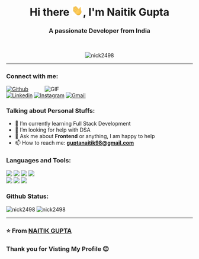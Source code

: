 <!--
**nick2498/nick2498** is a ✨ _special_ ✨ repository because its `README.md` (this file) appears on your GitHub profile.
-->

<h1 align="center"> Hi there <img src="https://raw.githubusercontent.com/ABSphreak/ABSphreak/master/gifs/Hi.gif" width="30px">, I'm Naitik Gupta</h1>

<h3 align="center"> A passionate Developer from India </h3>

<br>
<p align="center"> 
  <img src="https://komarev.com/ghpvc/?username=nick2498&label=Profile%20views&color=0e75b6&style=flat" alt="nick2498" /> 
</p>

---

### Connect with me:

<a target="_blank">
  <img align="right" width="400" alt="GIF" src="https://media.giphy.com/media/SWoSkN6DxTszqIKEqv/giphy.gif">
</a>

[![Github](https://img.shields.io/badge/-Github-000?style=flat&logo=Github&logoColor=white)](https://github.com/nick2498/)
[![Linkedin](https://img.shields.io/badge/-LinkedIn-blue?style=flat&logo=Linkedin&logoColor=white)](https://www.linkedin.com/in/naitik-gupta-773b80177/)
[![Instagram](https://img.shields.io/badge/-Instagram-E4405F?style=flat&logo=instagram&logoColor=white)](https://www.instagram.com/naitikgupta_2498/)
[![Gmail](https://img.shields.io/badge/-Gmail-c14438?style=flat&logo=Gmail&logoColor=white)](mailto:guptanaitik98@gmail.com)
<!-- [![Linktree](https://img.shields.io/badge/-Linktree-39E09B?style=flat&logo=linktree&logoColor=white)](https://linktr.ee/inaitikgupta) -->

<!-- Talking about you -->
### Talking about Personal Stuffs:

- 🌱 I’m currently learning Full Stack Development
-  🤔 I’m looking for help with DSA
- 💬 Ask me about **Frontend** or anything, I am happy to help
- 📫 How to reach me: **guptanaitik98@gmail.com**
<!-- - 🔭 I’m currently learning React, Redux, Firebase -->
<!-- - 👯 I’m looking to collaborate on ... -->
<!-- - 🔗🪙 I’m currently exploring ... -->
<!-- - 😄 Pronouns: ... -->
<!-- - ⚡ Fun fact: ... -->

### Languages and Tools:

<span> 
  <img src="https://img.shields.io/badge/HTML5-E34F26?style=for-the-badge&logo=html5&logoColor=white">
  <img src="https://img.shields.io/badge/CSS3-1572B6?style=for-the-badge&logo=css3&logoColor=white">
  <img src="https://img.shields.io/badge/Bootstrap-563D7C?style=for-the-badge&logo=bootstrap&logoColor=white">
  <img src="https://img.shields.io/badge/JavaScript-F7DF1E?style=for-the-badge&logo=javascript&logoColor=black">
  <br>
  <img src="https://img.shields.io/badge/React-20232A?style=for-the-badge&logo=react&logoColor=61DAFB">
  <img src="https://img.shields.io/badge/GIT-E44C30?style=for-the-badge&logo=git&logoColor=white">
<!--   <img src="https://img.shields.io/badge/Node.js-43853D?style=for-the-badge&logo=node.js&logoColor=white"> -->
<!--   <img src="https://img.shields.io/badge/MySQL-005C84?style=for-the-badge&logo=mysql&logoColor=white"> -->
<!--   <img src="https://img.shields.io/badge/Java-ED8B00?style=for-the-badge&logo=java&logoColor=white"> -->
<!--   <br> -->
  <img src="https://img.shields.io/badge/Netlify-00C7B7?style=for-the-badge&logo=netlify&logoColor=white">
</span>
<br>

### Github Status:

<!-- <p><img align="left" src="https://github-readme-stats.vercel.app/api/top-langs?username=nick2498&show_icons=true&locale=en&layout=compact" alt="nick2498" /></p> -->
<p>
  <img src="https://github-readme-stats.vercel.app/api?username=nick2498&show_icons=true&locale=en" alt="nick2498" />
  <img src="https://github-readme-streak-stats.herokuapp.com/?user=nick2498" alt="nick2498" />
</p>

<!-- Profile Hits Counter -->
<!-- <img src="https://hits.seeyoufarm.com/api/count/incr/badge.svg?url=https%3A%2F%2Fgithub.com%2F{nick2498}1212%2Fhit-counter"> -->

---

<!-- This readme was created by NAITIK GUPTA - https://github.com/nick2498 -->
### ⭐️ From [NAITIK GUPTA](https://github.com/nick2498)

### Thank you for Visting My Profile 😊
<!-- ## With Love, Naitik  -->



